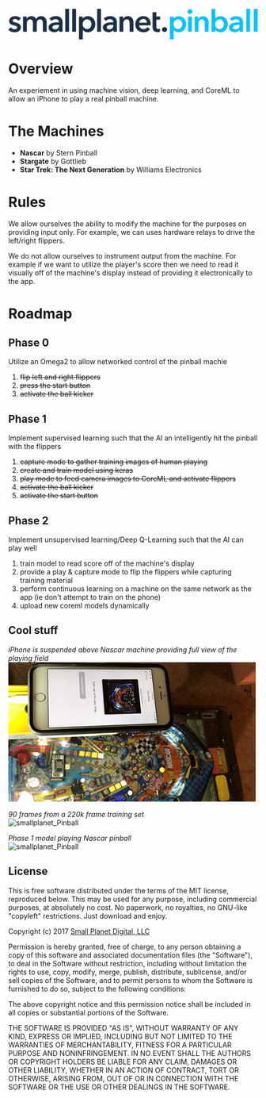 ![smallplanet_Pinball](/meta/logo.png?raw=true "smallplanet_Pinball")

# Overview

An experiement in using machine vision, deep learning, and CoreML to allow an iPhone to play a real pinball machine.

#  The Machines

* **Nascar** by Stern Pinball
* **Stargate** by Gottlieb
* **Star Trek: The Next Generation** by Williams Electronics

#  Rules

We allow ourselves the ability to modify the machine for the purposes on providing input only. For example, we can uses hardware relays to drive the left/right flippers.  

We do not allow ourselves to instrument output from the machine. For example if we want to utilize the player's score then we need to read it visually off of the machine's display instead of providing it electronically to the app.

#  Roadmap


## Phase 0
Utilize an Omega2 to allow networked control of the pinball machie

1. ~~flip left and right flippers~~
2. ~~press the start button~~
3. ~~activate the ball kicker~~

## Phase 1
Implement supervised learning such that the AI an intelligently hit the pinball with the flippers

1. ~~capture mode to gather training images of human playing~~
3. ~~create and train model using keras~~
4. ~~play mode to feed camera images to CoreML and activate flippers~~
5. ~~activate the ball kicker~~
6. ~~activate the start button~~

## Phase 2
Implement unsupervised learning/Deep Q-Learning such that the AI can play well

1. train model to read score off of the machine's display
2. provide a play & capture mode to flip the flippers while capturing training material
3. perform continuous learning on a machine on the same network as the app (ie don't attempt to train on the phone)
4. upload new coreml models dynamically


## Cool stuff

*iPhone is suspended above Nascar machine providing full view of the playing field*  
![smallplanet_Pinball](/meta/iphone.jpg?raw=true "iPhone rig")

*90 frames from a 220k frame training set*  
![smallplanet_Pinball](/meta/training.gif?raw=true "Training sample")

*Phase 1 model playing Nascar pinball*  
![smallplanet_Pinball](/meta/clip_high.gif?raw=true "Phase 1 Nascar model")

## License

This is free software distributed under the terms of the MIT license, reproduced below. This may be used for any purpose, including commercial purposes, at absolutely no cost. No paperwork, no royalties, no GNU-like "copyleft" restrictions. Just download and enjoy.

Copyright (c) 2017 [Small Planet Digital, LLC](http://smallplanet.com)

Permission is hereby granted, free of charge, to any person obtaining a copy of this software and associated documentation files (the "Software"), to deal in the Software without restriction, including without limitation the rights to use, copy, modify, merge, publish, distribute, sublicense, and/or sell copies of the Software, and to permit persons to whom the Software is furnished to do so, subject to the following conditions:

The above copyright notice and this permission notice shall be included in all copies or substantial portions of the Software.

THE SOFTWARE IS PROVIDED "AS IS", WITHOUT WARRANTY OF ANY KIND, EXPRESS OR IMPLIED, INCLUDING BUT NOT LIMITED TO THE WARRANTIES OF MERCHANTABILITY, FITNESS FOR A PARTICULAR PURPOSE AND NONINFRINGEMENT. IN NO EVENT SHALL THE AUTHORS OR COPYRIGHT HOLDERS BE LIABLE FOR ANY CLAIM, DAMAGES OR OTHER LIABILITY, WHETHER IN AN ACTION OF CONTRACT, TORT OR OTHERWISE, ARISING FROM, OUT OF OR IN CONNECTION WITH THE SOFTWARE OR THE USE OR OTHER DEALINGS IN THE SOFTWARE.